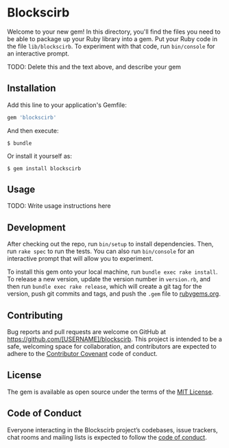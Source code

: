 # Blockscirb

Welcome to your new gem! In this directory, you'll find the files you need to be able to package up your Ruby library into a gem. Put your Ruby code in the file `lib/blockscirb`. To experiment with that code, run `bin/console` for an interactive prompt.

TODO: Delete this and the text above, and describe your gem

## Installation

Add this line to your application's Gemfile:

```ruby
gem 'blockscirb'
```

And then execute:

    $ bundle

Or install it yourself as:

    $ gem install blockscirb

## Usage

TODO: Write usage instructions here

## Development

After checking out the repo, run `bin/setup` to install dependencies. Then, run `rake spec` to run the tests. You can also run `bin/console` for an interactive prompt that will allow you to experiment.

To install this gem onto your local machine, run `bundle exec rake install`. To release a new version, update the version number in `version.rb`, and then run `bundle exec rake release`, which will create a git tag for the version, push git commits and tags, and push the `.gem` file to [rubygems.org](https://rubygems.org).

## Contributing

Bug reports and pull requests are welcome on GitHub at https://github.com/[USERNAME]/blockscirb. This project is intended to be a safe, welcoming space for collaboration, and contributors are expected to adhere to the [Contributor Covenant](http://contributor-covenant.org) code of conduct.

## License

The gem is available as open source under the terms of the [MIT License](https://opensource.org/licenses/MIT).

## Code of Conduct

Everyone interacting in the Blockscirb project’s codebases, issue trackers, chat rooms and mailing lists is expected to follow the [code of conduct](https://github.com/[USERNAME]/blockscirb/blob/master/CODE_OF_CONDUCT.md).
